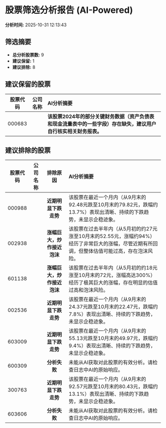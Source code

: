 # 股票筛选分析报告 (AI-Powered)

**分析时间:** 2025-10-31 12:13:43

## 筛选摘要

- **总分析股票数:** 9
- **建议保留:** 1
- **建议排除:** 8

## 建议保留的股票

| 股票代码 | 公司名称 | AI分析摘要 |
|:---:|:---:|:---|
| 000683 |  | **该股票2024年的部分关键财务数据（资产负债表和现金流量表中的一些字段）存在缺失，建议用户自行核实相关财务报表。** |

## 建议排除的股票

| 股票代码 | 公司名称 | 排除原因 | AI分析摘要 |
|:---:|:---:|:---:|:---|
| 000988 |  | **近期明显下跌走势** | 该股票在最近一个月内（从9月末的92.48元跌至10月末的79.82元，跌幅约13.7%）表现出清晰、持续的下跌趋势，未显示企稳迹象。 |
| 002938 |  | **涨幅巨大，炒作接近泡沫** | 该股票在过去半年内（从5月初的约27元涨至10月末的52.55元，涨幅约94%）经历了非常巨大的涨幅，尽管近期有所回调，但整体估值可能过高，存在泡沫风险。 |
| 601138 |  | **涨幅巨大，炒作接近泡沫** | 该股票在过去半年内（从5月初的约18元涨至10月末的72元，涨幅高达300%）经历了极其巨大的涨幅，存在明显的估值过高和泡沫风险。 |
| 002536 |  | **近期明显下跌走势** | 该股票在最近一个月内（从9月末的24.37元跌至10月末的22.47元，跌幅约7.8%）表现出清晰、持续的下跌趋势，未显示企稳迹象。 |
| 603009 |  | **近期明显下跌走势** | 该股票在最近一个月内（从9月末的55.13元跌至10月末的49.97元，跌幅约9.4%）表现出清晰、持续的下跌趋势，未显示企稳迹象。 |
| 600309 |  | **分析失败** | 未能从AI获取对此股票的有效分析。请检查日志中AI的原始响应。 |
| 300763 |  | **近期明显下跌走势** | 该股票在最近一个月内（从9月末的92.57元跌至10月末的80.43元，跌幅约13.1%）表现出清晰、持续的下跌趋势，未显示企稳迹象。 |
| 603606 |  | **分析失败** | 未能从AI获取对此股票的有效分析。请检查日志中AI的原始响应。 |
